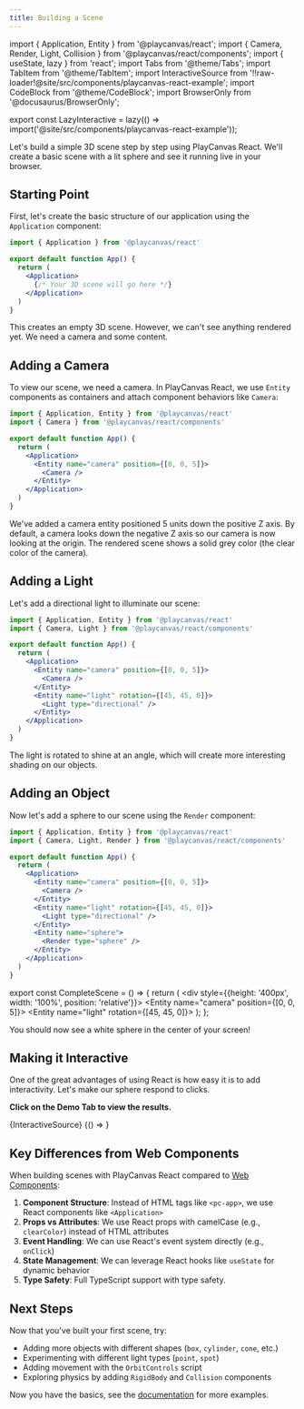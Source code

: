 ```yaml
---
title: Building a Scene
---
```


import { Application, Entity } from '@playcanvas/react';
import { Camera, Render, Light, Collision } from '@playcanvas/react/components';
import { useState, lazy } from 'react';
import Tabs from '@theme/Tabs';
import TabItem from '@theme/TabItem';
import InteractiveSource from '!!raw-loader!@site/src/components/playcanvas-react-example';
import CodeBlock from '@theme/CodeBlock';
import BrowserOnly from '@docusaurus/BrowserOnly';

export const LazyInteractive = lazy(() => import('@site/src/components/playcanvas-react-example'));

Let's build a simple 3D scene step by step using PlayCanvas React. We'll create a basic scene with a lit sphere and see it running live in your browser.

## Starting Point

First, let's create the basic structure of our application using the `Application` component:

```jsx
import { Application } from '@playcanvas/react'

export default function App() {
  return (
    <Application>
      {/* Your 3D scene will go here */}
    </Application>
  )
}
```

This creates an empty 3D scene. However, we can't see anything rendered yet. We need a camera and some content.

## Adding a Camera

To view our scene, we need a camera. In PlayCanvas React, we use `Entity` components as containers and attach component behaviors like `Camera`:

```jsx
import { Application, Entity } from '@playcanvas/react'
import { Camera } from '@playcanvas/react/components'

export default function App() {
  return (
    <Application>
      <Entity name="camera" position={[0, 0, 5]}>
        <Camera />
      </Entity>
    </Application>
  )
}
```

We've added a camera entity positioned 5 units down the positive Z axis. By default, a camera looks down the negative Z axis so our camera is now looking at the origin. The rendered scene shows a solid grey color (the clear color of the camera).

## Adding a Light

Let's add a directional light to illuminate our scene:

```jsx
import { Application, Entity } from '@playcanvas/react'
import { Camera, Light } from '@playcanvas/react/components'

export default function App() {
  return (
    <Application>
      <Entity name="camera" position={[0, 0, 5]}>
        <Camera />
      </Entity>
      <Entity name="light" rotation={[45, 45, 0]}>
        <Light type="directional" />
      </Entity>
    </Application>
  )
}
```

The light is rotated to shine at an angle, which will create more interesting shading on our objects.

## Adding an Object

Now let's add a sphere to our scene using the `Render` component:

<Tabs>
<TabItem value="code" label="Code">

```jsx
import { Application, Entity } from '@playcanvas/react'
import { Camera, Light, Render } from '@playcanvas/react/components'

export default function App() {
  return (
    <Application>
      <Entity name="camera" position={[0, 0, 5]}>
        <Camera />
      </Entity>
      <Entity name="light" rotation={[45, 45, 0]}>
        <Light type="directional" />
      </Entity>
      <Entity name="sphere">
        <Render type="sphere" />
      </Entity>
    </Application>
  )
}
```

</TabItem>
<TabItem value="demo" label="Live Demo">

export const CompleteScene = () => {
  return (
    <div style={{height: '400px', width: '100%', position: 'relative'}}>
      <Application>
        <Entity name="camera" position={[0, 0, 5]}>
          <Camera clearColor="#1a1a1a" />
        </Entity>
        <Entity name="light" rotation={[45, 45, 0]}>
          <Light type="directional" intensity={1} />
        </Entity>
        <Entity name="sphere">
          <Render type="sphere" />
        </Entity>
      </Application>
    </div>
  );
};

<CompleteScene />

</TabItem>
</Tabs>

You should now see a white sphere in the center of your screen!

## Making it Interactive

One of the great advantages of using React is how easy it is to add interactivity. Let's make our sphere respond to clicks.

**Click on the Demo Tab to view the results.**

<Tabs>
    <TabItem default value="code" label="Code">
      <CodeBlock language="jsx">{InteractiveSource}</CodeBlock>
    </TabItem>
    <TabItem  value="demo" label="Demo" className='example-demo'>
      <BrowserOnly>
        {() => <LazyInteractive/>}
      </BrowserOnly>
    </TabItem>
</Tabs>

## Key Differences from Web Components

When building scenes with PlayCanvas React compared to [Web Components](/user-manual/web-components/):

1. **Component Structure**: Instead of HTML tags like `<pc-app>`, we use React components like `<Application>`
2. **Props vs Attributes**: We use React props with camelCase (e.g., `clearColor`) instead of HTML attributes
3. **Event Handling**: We can use React's event system directly (e.g., `onClick`)
4. **State Management**: We can leverage React hooks like `useState` for dynamic behavior
5. **Type Safety**: Full TypeScript support with type safety.

## Next Steps

Now that you've built your first scene, try:

- Adding more objects with different shapes (`box`, `cylinder`, `cone`, etc.)
- Experimenting with different light types (`point`, `spot`)
- Adding movement with the `OrbitControls` script
- Exploring physics by adding `RigidBody` and `Collision` components

Now you have the basics, see the [documentation](https://playcanvas-react.vercel.app/docs) for more examples.
